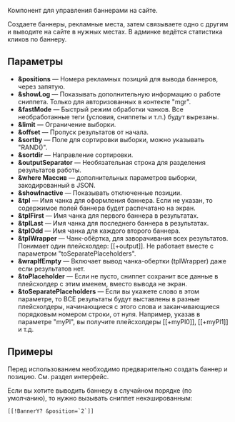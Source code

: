 Компонент для управления баннерами на сайте. 

Создаете баннеры, рекламные места, затем связываете одно с другим и выводите на сайте в нужных местах. В админке ведётся статистика кликов по баннеру.

## Параметры
* **&positions** — Номера рекламных позиций для вывода баннеров, через запятую.
* **&showLog** — Показывать дополнительную информацию о работе сниппета. Только для авторизованных в контекте "mgr".
* **&fastMode** — Быстрый режим обработки чанков. Все необработанные теги (условия, сниппеты и т.п.) будут вырезаны.
* **&limit** — Ограничение выборки.
* **&offset** — Пропуск результатов от начала.
* **&sortby** — Поле для сортировки выборки, можно указывать "RAND()".
* **&sortdir** — Направление сортировки.
* **&outputSeparator** — Необязательная строка для разделения результатов работы.
* **&where Массив** — дополнительных параметров выборки, закодированный в JSON.
* **&showInactive** — Показывать отключенные позиции.
* **&tpl** — Имя чанка для оформления баннера. Если не указан, то содержимое полей баннера будет распечатано на экран.
* **&tplFirst** — Имя чанка для первого баннера в результатах.
* **&tplLast** — Имя чанка для последнего баннера в результатах.
* **&tplOdd** — Имя чанка для каждого второго баннера.
* **&tplWrapper** — Чанк-обёртка, для заворачивания всех результатов. Понимает один плейсхолдер: [[+output]]. Не работает вместе с параметром "toSeparatePlaceholders".
* **&wrapIfEmpty** — Включает вывод чанка-обертки (tplWrapper) даже если результатов нет.
* **&toPlaceholder** — Если не пусто, сниппет сохранит все данные в плейсхолдер с этим именем, вместо вывода не экран.
* **&toSeparatePlaceholders** — Если вы укажете слово в этом параметре, то ВСЕ результаты будут выставлены в разные плейсхолдеры, начинающиеся с этого слова и заканчивающиеся порядковым номером строки, от нуля. Например, указав в параметре "myPl", вы получите плейсхолдеры [[+myPl0]], [[+myPl1]] и т.д.

## Примеры
Перед использованием необходимо предварительно создать баннер и позицию. См. раздел интерфейс.

Если вы хотите выводить баннеру в случайном порядке (по умолчанию), то нужно вызывать сниппет некэшированным:
```
[[!BannerY? &position=`2`]]
```

